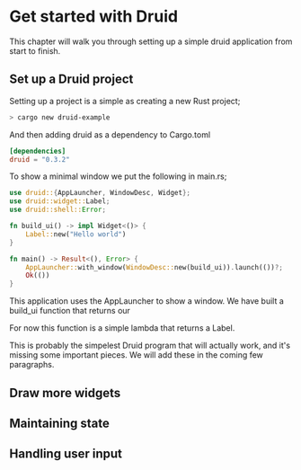 # Get started with Druid

This chapter will walk you through setting up a simple druid application from start to finish.

## Set up a Druid project
Setting up a project is a simple as creating a new Rust project;
```bash
> cargo new druid-example
```

And then adding druid as a dependency to Cargo.toml
```toml
[dependencies]
druid = "0.3.2"
```

To show a minimal window we put the following in main.rs;
```rust
use druid::{AppLauncher, WindowDesc, Widget};
use druid::widget::Label;
use druid::shell::Error;

fn build_ui() -> impl Widget<()> {
    Label::new("Hello world")
}

fn main() -> Result<(), Error> {
    AppLauncher::with_window(WindowDesc::new(build_ui)).launch(())?;
    Ok(())
}
```

This application uses the AppLauncher to show a window. We have built a build_ui function that returns our 

 For now this function is a simple lambda that returns a Label.

This is probably the simpelest Druid program that will actually work, and it's missing some important pieces. We will add these in the coming few paragraphs.

## Draw more widgets


## Maintaining state


## Handling user input
